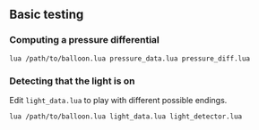 ## Basic testing

### Computing a pressure differential

```
lua /path/to/balloon.lua pressure_data.lua pressure_diff.lua
```

### Detecting that the light is on

Edit `light_data.lua` to play with different possible endings.

```
lua /path/to/balloon.lua light_data.lua light_detector.lua
```
